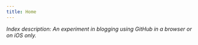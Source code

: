 ```yaml
---
title: Home
---
```


_Index description: An experiment in blogging using GitHub in a browser or on iOS only._
